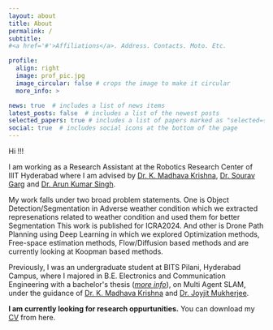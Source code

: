 ```yaml
---
layout: about
title: About
permalink: /
subtitle: 
#<a href='#'>Affiliations</a>. Address. Contacts. Moto. Etc.

profile:
  align: right
  image: prof_pic.jpg
  image_circular: false # crops the image to make it circular
  more_info: >

news: true  # includes a list of news items
latest_posts: false  # includes a list of the newest posts
selected_papers: true # includes a list of papers marked as "selected={true}"
social: true  # includes social icons at the bottom of the page
---
```


Hi !!!

I am working as a Research Assistant at the Robotics Research Center of IIIT Hyderabad where I am advised by [Dr. K. Madhava Krishna](https://robotics.iiit.ac.in/faculty_mkrishna/), [Dr. Sourav Garg](https://scholar.google.co.in/citations?user=oVS3HHIAAAAJ&hl=en) and [Dr. Arun Kumar Singh](https://tuit.ut.ee/en/content/arun-kumar-singh).

My work falls under two broad problem statements. One is Object Detection/Segmentation in Adverse weather condition which we extracted represenations related to weather condition and used them for better Segmentation This work is published for ICRA2024. And other is Drone Path Planning using Deep Learning in which we explored Optimization methods, Free-space estimation methods, Flow/Diffusion based methods and are currently looking at Koopman based methods. 

Previously, I was an undergraduate student at BITS Pilani, Hyderabad Campus, where I majored in B.E. Electronics and Communication Engineering with a bachelor's thesis (_[more info](/projects/bachelors_thesis)_), on Multi Agent SLAM, under the guidance of [Dr. K. Madhava Krishna](https://robotics.iiit.ac.in/faculty_mkrishna/) and [Dr. Joyjit Mukherjee](https://universe.bits-pilani.ac.in/hyderabad/jmukherjee/Profile).

<!-- My interests lie in AI/CV as well as its applications in the real world, especially through robotics. I want to create agents that can understand the data they get and use it efficiently to solve the problem at hand. Just like how humans do.  -->

**I am currently looking for research oppurtunities.** You can download my [CV](../assets/pdf/CV__SRI_MIHIR_DEVAPI_UNGARALA.pdf) from here.